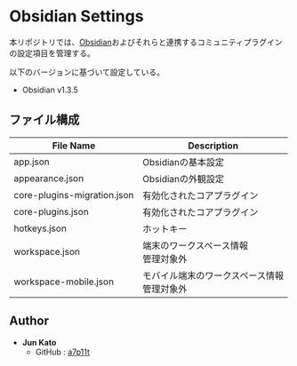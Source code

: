# Obsidian Settings

本リポジトリでは、[Obsidian](https://obsidian.md/)およびそれらと連携するコミュニティプラグインの設定項目を管理する。

以下のバージョンに基づいて設定している。

- Obsidian v1.3.5

## ファイル構成

|File Name|Description|
|-|-|
|app.json|Obsidianの基本設定|
|appearance.json|Obsidianの外観設定|
|core-plugins-migration.json|有効化されたコアプラグイン|
|core-plugins.json|有効化されたコアプラグイン|
|hotkeys.json|ホットキー|
|workspace.json|端末のワークスペース情報<br>管理対象外|
|workspace-mobile.json|モバイル端末のワークスペース情報<br>管理対象外|

## Author
* **Jun Kato**
    * GitHub : [a7p11t](https://github.com/a7p11t)